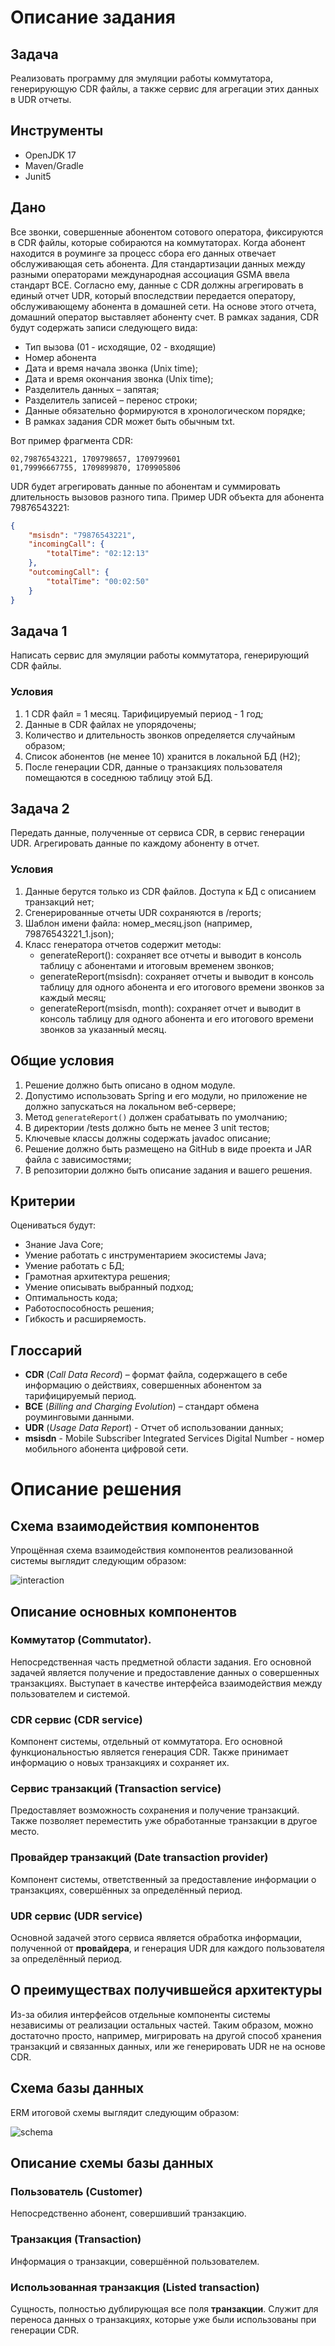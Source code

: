 # Описание задания

## Задача

Реализовать программу для эмуляции работы коммутатора, генерирующую CDR файлы, а также сервис для агрегации этих данных в UDR отчеты.

## Инструменты

- OpenJDK 17
- Maven/Gradle
- Junit5

## Дано
Все звонки, совершенные абонентом сотового оператора, фиксируются в CDR файлы, которые собираются на коммутаторах. Когда абонент находится в роуминге за процесс сбора его данных отвечает обслуживающая сеть абонента. Для стандартизации данных между разными операторами международная ассоциация GSMA ввела стандарт BCE. Согласно ему, данные с CDR должны агрегировать в единый отчет UDR, который впоследствии передается оператору, обслуживающему абонента в домашней сети. На основе этого отчета, домашний оператор выставляет абоненту счет.
В рамках задания, CDR будут содержать записи следующего вида:
- Тип вызова (01 - исходящие, 02 - входящие)
- Номер абонента
- Дата и время начала звонка (Unix time);
- Дата и время окончания звонка (Unix time);
- Разделитель данных – запятая;
- Разделитель записей – перенос строки;
- Данные обязательно формируются в хронологическом порядке;
- В рамках задания CDR может быть обычным txt.

Вот пример фрагмента CDR:

```
02,79876543221, 1709798657, 1709799601
01,79996667755, 1709899870, 1709905806
```

UDR будет агрегировать данные по абонентам и суммировать длительность вызовов разного типа. Пример UDR объекта для абонента 79876543221:

```json
{
    "msisdn": "79876543221",
    "incomingCall": {
        "totalTime": "02:12:13"
    },
    "outcomingCall": {
        "totalTime": "00:02:50"
    }
}
```

## Задача 1

Написать сервис для эмуляции работы коммутатора, генерирующий CDR файлы.

### Условия

1. 1 CDR файл = 1 месяц. Тарифицируемый период - 1 год;
2. Данные в CDR файлах не упорядочены;
3. Количество и длительность звонков определяется случайным образом;
4. Список абонентов (не менее 10) хранится в локальной БД (H2);
5. После генерации CDR, данные о транзакциях пользователя помещаются в соседнюю таблицу этой БД.

## Задача 2

Передать данные, полученные от сервиса CDR, в сервис генерации UDR. Агрегировать данные по каждому абоненту в отчет.

### Условия

1. Данные берутся только из CDR файлов. Доступа к БД с описанием транзакций нет;
2. Сгенерированные отчеты UDR сохраняются в /reports;
3. Шаблон имени файла: номер_месяц.json (например, 79876543221_1.json);
4. Класс генератора отчетов содержит методы:
   - generateReport(): сохраняет все отчеты и выводит в консоль таблицу с абонентами и итоговым временем звонков;
   - generateReport(msisdn): сохраняет отчеты и выводит в консоль таблицу для одного абонента и его итогового времени звонков за каждый месяц;
   - generateReport(msisdn, month): сохраняет отчет и выводит в консоль таблицу для одного абонента и его итогового времени звонков за указанный месяц.

## Общие условия

1. Решение должно быть описано в одном модуле.
2. Допустимо использовать Spring и его модули, но приложение не должно запускаться на локальном веб-сервере;
3. Метод `generateReport()` должен срабатывать по умолчанию;
4. В директории /tests должно быть не менее 3 unit тестов;
5. Ключевые классы должны содержать javadoc описание;
6. Решение должно быть размещено на GitHub в виде проекта и JAR файла с зависимостями;
7. В репозитории должно быть описание задания и вашего решения.

## Критерии

Оцениваться будут:

- Знание Java Core;
- Умение работать с инструментарием экосистемы Java;
- Умение работать с БД;
- Грамотная архитектура решения;
- Умение описывать выбранный подход;
- Оптимальность кода;
- Работоспособность решения;
- Гибкость и расширяемость.

## Глоссарий

- **CDR** (*Call Data Record*) – формат файла, содержащего в себе информацию о действиях, совершенных абонентом за тарифицируемый период.
- **BCE** (*Billing and Charging Evolution*) – стандарт обмена роуминговыми данными.
- **UDR** (*Usage Data Report*) - Отчет об использовании данных;
- **msisdn**  - Mobile Subscriber Integrated Services Digital Number - номер мобильного абонента цифровой сети.

# Описание решения

## Схема взаимодействия компонентов

Упрощённая схема взаимодействия компонентов реализованной системы выглядит следующим образом:

![interaction](/img/interaction.png)

## Описание основных компонентов

### Коммутатор (Commutator).
Непосредственная часть предметной области задания. Его основной задачей является получение и предоставление данных о совершенных транзакциях. Выступает в качестве интерфейса взаимодействия между пользователем и системой.

### CDR сервис (CDR service)
Компонент системы, отдельный от коммутатора. Его основной функциональностью является генерация CDR. Также принимает информацию о новых транзакциях и сохраняет их.

### Сервис транзакций (Transaction service)
Предоставляет возможность сохранения и получение транзакций. Также позволяет переместить уже обработанные транзакции в другое место.

### Провайдер транзакций (Date transaction provider)
Компонент системы, ответственный за предоставление информации о транзакциях, совершённых за определённый период.

### UDR сервис (UDR service)
Основной задачей этого сервиса является обработка информации, полученной от **провайдера**, и генерация UDR для каждого пользователя за определённый период.

## О преимуществах получившейся архитектуры

Из-за обилия интерфейсов отдельные компоненты системы независимы от реализации остальных частей. Таким образом, можно достаточно просто, например, мигрировать на другой способ хранения транзакций и связанных данных, или же генерировать UDR не на основе CDR. 

## Схема базы данных

ERM итоговой схемы выглядит следующим образом:

![schema](/img/schema.png)

## Описание схемы базы данных

### Пользователь (Customer)
Непосредственно абонент, совершивший транзакцию.

### Транзакция (Transaction)
Информация о транзакции, совершённой пользователем.

### Использованная транзакция (Listed transaction)
Сущность, полностью дублирующая все поля **транзакции**. Служит для переноса данных о транзакциях, которые уже были использованы при генерации CDR.
